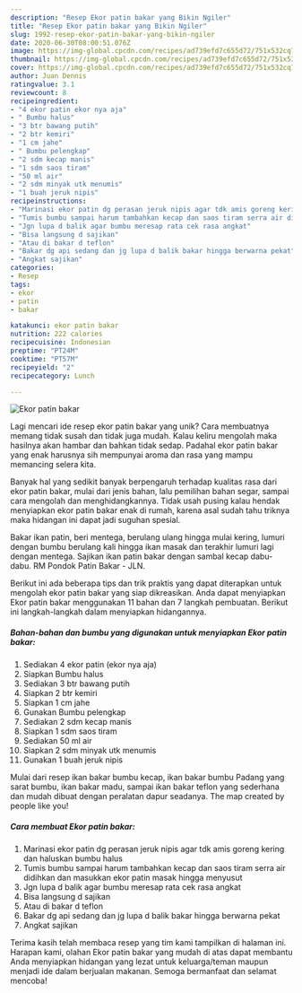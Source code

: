 ```yaml
---
description: "Resep Ekor patin bakar yang Bikin Ngiler"
title: "Resep Ekor patin bakar yang Bikin Ngiler"
slug: 1992-resep-ekor-patin-bakar-yang-bikin-ngiler
date: 2020-06-30T08:00:51.076Z
image: https://img-global.cpcdn.com/recipes/ad739efd7c655d72/751x532cq70/ekor-patin-bakar-foto-resep-utama.jpg
thumbnail: https://img-global.cpcdn.com/recipes/ad739efd7c655d72/751x532cq70/ekor-patin-bakar-foto-resep-utama.jpg
cover: https://img-global.cpcdn.com/recipes/ad739efd7c655d72/751x532cq70/ekor-patin-bakar-foto-resep-utama.jpg
author: Juan Dennis
ratingvalue: 3.1
reviewcount: 8
recipeingredient:
- "4 ekor patin ekor nya aja"
- " Bumbu halus"
- "3 btr bawang putih"
- "2 btr kemiri"
- "1 cm jahe"
- " Bumbu pelengkap"
- "2 sdm kecap manis"
- "1 sdm saos tiram"
- "50 ml air"
- "2 sdm minyak utk menumis"
- "1 buah jeruk nipis"
recipeinstructions:
- "Marinasi ekor patin dg perasan jeruk nipis agar tdk amis goreng kering dan haluskan bumbu halus"
- "Tumis bumbu sampai harum tambahkan kecap dan saos tiram serra air didihkan dan masukkan ekor patin masak hingga menyusut"
- "Jgn lupa d balik agar bumbu meresap rata cek rasa angkat"
- "Bisa langsung d sajikan"
- "Atau di bakar d teflon"
- "Bakar dg api sedang dan jg lupa d balik bakar hingga berwarna pekat"
- "Angkat sajikan"
categories:
- Resep
tags:
- ekor
- patin
- bakar

katakunci: ekor patin bakar 
nutrition: 222 calories
recipecuisine: Indonesian
preptime: "PT24M"
cooktime: "PT57M"
recipeyield: "2"
recipecategory: Lunch

---
```



![Ekor patin bakar](https://img-global.cpcdn.com/recipes/ad739efd7c655d72/751x532cq70/ekor-patin-bakar-foto-resep-utama.jpg)

Lagi mencari ide resep ekor patin bakar yang unik? Cara membuatnya memang tidak susah dan tidak juga mudah. Kalau keliru mengolah maka hasilnya akan hambar dan bahkan tidak sedap. Padahal ekor patin bakar yang enak harusnya sih mempunyai aroma dan rasa yang mampu memancing selera kita.

Banyak hal yang sedikit banyak berpengaruh terhadap kualitas rasa dari ekor patin bakar, mulai dari jenis bahan, lalu pemilihan bahan segar, sampai cara mengolah dan menghidangkannya. Tidak usah pusing kalau hendak menyiapkan ekor patin bakar enak di rumah, karena asal sudah tahu triknya maka hidangan ini dapat jadi suguhan spesial.

Bakar ikan patin, beri mentega, berulang ulang hingga mulai kering, lumuri dengan bumbu berulang kali hingga ikan masak dan terakhir lumuri lagi dengan mentega. Sajikan ikan patin bakar dengan sambal kecap dabu-dabu. RM Pondok Patin Bakar - JLN.


Berikut ini ada beberapa tips dan trik praktis yang dapat diterapkan untuk mengolah ekor patin bakar yang siap dikreasikan. Anda dapat menyiapkan Ekor patin bakar menggunakan 11 bahan dan 7 langkah pembuatan. Berikut ini langkah-langkah dalam menyiapkan hidangannya.

<!--inarticleads1-->

##### Bahan-bahan dan bumbu yang digunakan untuk menyiapkan Ekor patin bakar:

1. Sediakan 4 ekor patin (ekor nya aja)
1. Siapkan  Bumbu halus
1. Sediakan 3 btr bawang putih
1. Siapkan 2 btr kemiri
1. Siapkan 1 cm jahe
1. Gunakan  Bumbu pelengkap
1. Sediakan 2 sdm kecap manis
1. Siapkan 1 sdm saos tiram
1. Sediakan 50 ml air
1. Siapkan 2 sdm minyak utk menumis
1. Gunakan 1 buah jeruk nipis


Mulai dari resep ikan bakar bumbu kecap, ikan bakar bumbu Padang yang sarat bumbu, ikan bakar madu, sampai ikan bakar teflon yang sederhana dan mudah dibuat dengan peralatan dapur seadanya. The map created by people like you! 

<!--inarticleads2-->

##### Cara membuat Ekor patin bakar:

1. Marinasi ekor patin dg perasan jeruk nipis agar tdk amis goreng kering dan haluskan bumbu halus
1. Tumis bumbu sampai harum tambahkan kecap dan saos tiram serra air didihkan dan masukkan ekor patin masak hingga menyusut
1. Jgn lupa d balik agar bumbu meresap rata cek rasa angkat
1. Bisa langsung d sajikan
1. Atau di bakar d teflon
1. Bakar dg api sedang dan jg lupa d balik bakar hingga berwarna pekat
1. Angkat sajikan




Terima kasih telah membaca resep yang tim kami tampilkan di halaman ini. Harapan kami, olahan Ekor patin bakar yang mudah di atas dapat membantu Anda menyiapkan hidangan yang lezat untuk keluarga/teman maupun menjadi ide dalam berjualan makanan. Semoga bermanfaat dan selamat mencoba!
